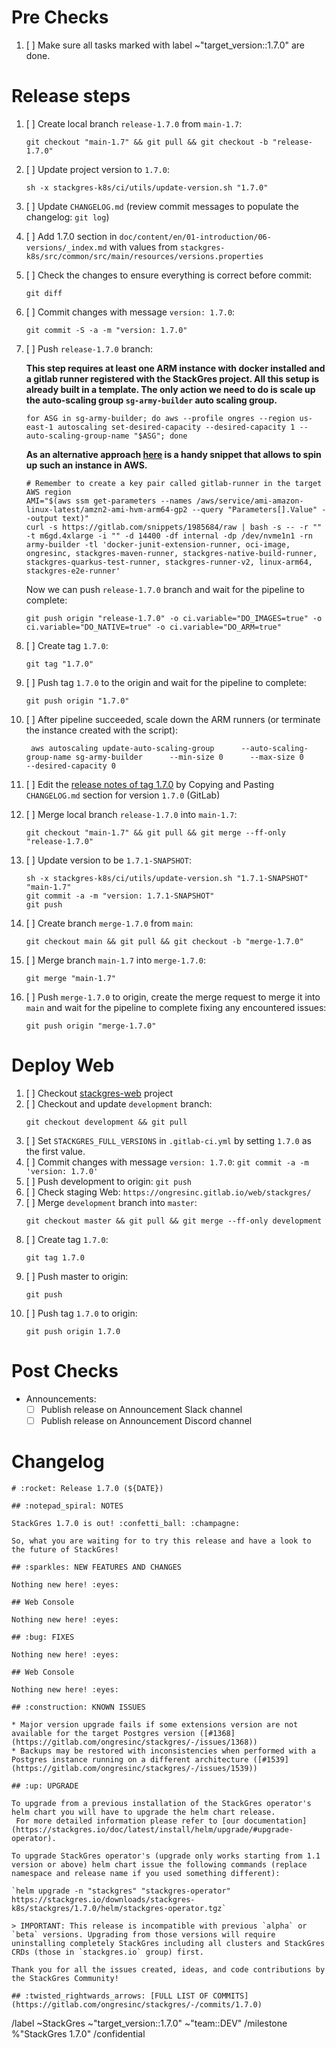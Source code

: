 <!--

Set title to:

```
Release StackGres 1.7.0
```

Generate template using the command:

```
sh stackgres-k8s/ci/utils/generate-release-template.sh $VERSION
```

-->

# Pre Checks

1. [ ] Make sure all tasks marked with label ~"target_version::1.7.0" are done.

# Release steps

1. [ ] Create local branch `release-1.7.0` from `main-1.7`:
    ```
    git checkout "main-1.7" && git pull && git checkout -b "release-1.7.0"
    ```
1. [ ] Update project version to `1.7.0`:
    ```
    sh -x stackgres-k8s/ci/utils/update-version.sh "1.7.0"
    ```
1. [ ] Update `CHANGELOG.md` (review commit messages to populate the changelog: `git log`)
1. [ ] Add 1.7.0 section in `doc/content/en/01-introduction/06-versions/_index.md` with values from `stackgres-k8s/src/common/src/main/resources/versions.properties`
1. [ ] Check the changes to ensure everything is correct before commit:
    ```
    git diff
    ```
1. [ ] Commit changes with message `version: 1.7.0`:
    ```
    git commit -S -a -m "version: 1.7.0"
    ```
1. [ ] Push `release-1.7.0` branch:

     **This step requires at least one ARM instance with docker installed and a gitlab runner registered with the StackGres project. All this setup is already built in a template. The only action we need to do is scale up the auto-scaling group `sg-army-builder` auto scaling group.** 

     ```
     for ASG in sg-army-builder; do aws --profile ongres --region us-east-1 autoscaling set-desired-capacity --desired-capacity 1 --auto-scaling-group-name "$ASG"; done
     ```

     **As an alternative approach [here](https://gitlab.com/snippets/1985684) is a handy snippet that allows to spin up such an instance in AWS.**
     ```
     # Remember to create a key pair called gitlab-runner in the target AWS region
     AMI="$(aws ssm get-parameters --names /aws/service/ami-amazon-linux-latest/amzn2-ami-hvm-arm64-gp2 --query "Parameters[].Value" --output text)"
     curl -s https://gitlab.com/snippets/1985684/raw | bash -s -- -r "" -t m6gd.4xlarge -i "" -d 14400 -df internal -dp /dev/nvme1n1 -rn army-builder -tl 'docker-junit-extension-runner, oci-image, ongresinc, stackgres-maven-runner, stackgres-native-build-runner, stackgres-quarkus-test-runner, stackgres-runner-v2, linux-arm64, stackgres-e2e-runner'
     ```

     Now we can push `release-1.7.0` branch and wait for the pipeline to complete:
    ```
    git push origin "release-1.7.0" -o ci.variable="DO_IMAGES=true" -o ci.variable="DO_NATIVE=true" -o ci.variable="DO_ARM=true"
    ```
1. [ ] Create tag `1.7.0`:
    ```
    git tag "1.7.0"
    ```
1. [ ] Push tag `1.7.0` to the origin and wait for the pipeline to complete:
    ```
    git push origin "1.7.0"
    ```
1. [ ] After pipeline succeeded, scale down the ARM runners (or terminate the instance created with the script):
    ```
     aws autoscaling update-auto-scaling-group      --auto-scaling-group-name sg-army-builder      --min-size 0      --max-size 0       --desired-capacity 0
    ```
1. [ ] Edit the [release notes of tag 1.7.0](https://gitlab.com/ongresinc/stackgres/-/releases/new?tag_name=1.7.0) by Copying and Pasting `CHANGELOG.md` section for version `1.7.0` (GitLab)
1. [ ] Merge local branch `release-1.7.0` into `main-1.7`:
    ```
    git checkout "main-1.7" && git pull && git merge --ff-only "release-1.7.0"
    ```
1. [ ] Update version to be `1.7.1-SNAPSHOT`:
    ```
    sh -x stackgres-k8s/ci/utils/update-version.sh "1.7.1-SNAPSHOT" "main-1.7"
    git commit -a -m "version: 1.7.1-SNAPSHOT"
    git push
    ```
1. [ ] Create branch `merge-1.7.0` from `main`:
    ```
    git checkout main && git pull && git checkout -b "merge-1.7.0"
    ```
1. [ ] Merge branch `main-1.7` into `merge-1.7.0`:
    ```
    git merge "main-1.7"
    ```
1. [ ] Push `merge-1.7.0` to origin, create the merge request to merge it into `main` and wait for the pipeline to complete fixing any encountered issues:
    ```
    git push origin "merge-1.7.0"
    ```

# Deploy Web

1. [ ] Checkout [stackgres-web](https://gitlab.com/ongresinc/web/stackgres) project
1. [ ] Checkout and update `development` branch:
    ```
    git checkout development && git pull
    ```
1. [ ] Set `STACKGRES_FULL_VERSIONS` in `.gitlab-ci.yml` by setting `1.7.0` as the first value.
1. [ ] Commit changes with message `version: 1.7.0`: `git commit -a -m 'version: 1.7.0'`
1. [ ] Push development to origin: `git push`
1. [ ] Check staging Web: `https://ongresinc.gitlab.io/web/stackgres/`
1. [ ] Merge `development` branch into `master`:
    ```
    git checkout master && git pull && git merge --ff-only development
    ```
1. [ ] Create tag `1.7.0`:
    ```
    git tag 1.7.0
    ```
1. [ ] Push master to origin:
    ```
    git push
    ```
1. [ ] Push tag `1.7.0` to origin:
    ```
    git push origin 1.7.0
    ```

# Post Checks

* Announcements:
  * [ ] Publish release on Announcement Slack channel
  * [ ] Publish release on Announcement Discord channel

# Changelog

~~~
# :rocket: Release 1.7.0 (${DATE})

## :notepad_spiral: NOTES

StackGres 1.7.0 is out! :confetti_ball: :champagne: 

So, what you are waiting for to try this release and have a look to the future of StackGres! 

## :sparkles: NEW FEATURES AND CHANGES

Nothing new here! :eyes:

## Web Console

Nothing new here! :eyes:

## :bug: FIXES

Nothing new here! :eyes:

## Web Console

Nothing new here! :eyes:

## :construction: KNOWN ISSUES

* Major version upgrade fails if some extensions version are not available for the target Postgres version ([#1368](https://gitlab.com/ongresinc/stackgres/-/issues/1368)) 
* Backups may be restored with inconsistencies when performed with a Postgres instance running on a different architecture ([#1539](https://gitlab.com/ongresinc/stackgres/-/issues/1539))

## :up: UPGRADE

To upgrade from a previous installation of the StackGres operator's helm chart you will have to upgrade the helm chart release.
 For more detailed information please refer to [our documentation](https://stackgres.io/doc/latest/install/helm/upgrade/#upgrade-operator).

To upgrade StackGres operator's (upgrade only works starting from 1.1 version or above) helm chart issue the following commands (replace namespace and release name if you used something different):

`helm upgrade -n "stackgres" "stackgres-operator" https://stackgres.io/downloads/stackgres-k8s/stackgres/1.7.0/helm/stackgres-operator.tgz`

> IMPORTANT: This release is incompatible with previous `alpha` or `beta` versions. Upgrading from those versions will require uninstalling completely StackGres including all clusters and StackGres CRDs (those in `stackgres.io` group) first.

Thank you for all the issues created, ideas, and code contributions by the StackGres Community!

## :twisted_rightwards_arrows: [FULL LIST OF COMMITS](https://gitlab.com/ongresinc/stackgres/-/commits/1.7.0)
~~~

/label ~StackGres ~"target_version::1.7.0" ~"team::DEV" 
/milestone %"StackGres 1.7.0"
/confidential 

